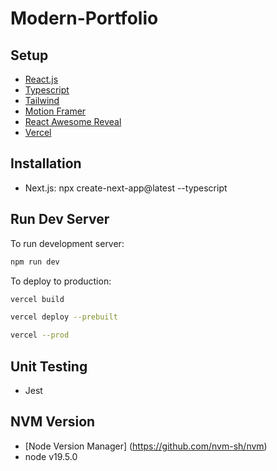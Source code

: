 # Modern-Portfolio

## Setup

- [React.js](https://beta.reactjs.org/)
- [Typescript](https://nextjs.org/docs)
- [Tailwind](https://tailwindcss.com/docs/guides/nextjs)
- [Motion Framer](https://www.framer.com/motion/)
- [React Awesome Reveal](https://react-awesome-reveal.morello.dev/)
- [Vercel](https://vercel.com/)

## Installation 

- Next.js: npx create-next-app@latest --typescript

## Run Dev Server

To run development server: 
```bash
npm run dev
```
To deploy to production:
```bash
vercel build
```
```bash
vercel deploy --prebuilt
```
```bash
vercel --prod
```

## Unit Testing 
- Jest

## NVM Version
- [Node Version Manager] (https://github.com/nvm-sh/nvm)
- node v19.5.0
